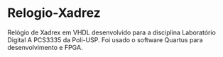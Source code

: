 # Relogio-Xadrez
Relógio de Xadrex em VHDL desenvolvido para a disciplina Laboratório Digital A PCS3335 da Poli-USP. Foi usado o software Quartus para desenvolvimento e FPGA.


